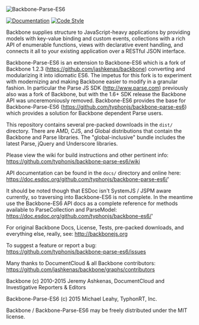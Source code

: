 ![Backbone-Parse-ES6](http://i.imgur.com/aLs8I9U.png)

[![Documentation](https://doc.esdoc.org/github.com/typhonjs/backbone-parse-es6/badge.svg)](https://doc.esdoc.org/github.com/typhonjs/backbone-parse-es6/)
[![Code Style](https://img.shields.io/badge/code%20style-allman-brightgreen.svg?style=flat-square)](https://en.wikipedia.org/wiki/Indent_style#Allman_style)

Backbone supplies structure to JavaScript-heavy applications by providing models with key-value binding and custom events, collections with a rich API of enumerable functions, views with declarative event handling, and connects it all to your existing application over a RESTful JSON interface.

Backbone-Parse-ES6 is an extension to Backbone-ES6 which is a fork of Backbone 1.2.3 (https://github.com/jashkenas/backbone) converting and modularizing it into idiomatic ES6. The impetus for this fork is to experiment with modernizing and making Backbone easier to modify in a granular fashion. In particular the Parse JS SDK (http://www.parse.com) previously also was a fork of Backbone, but with the 1.6+ SDK release the Backbone API was unceremoniously removed. Backbone-ES6 provides the base for Backbone-Parse-ES6 (https://github.com/typhonjs/backbone-parse-es6) which provides a solution for Backbone dependent Parse users. 

This repository contains several pre-packed downloads in the `dist/` directory. There are AMD, CJS, and Global distributions that contain the Backbone and Parse libraries. The "global-inclusive" bundle includes the latest Parse, jQuery and Underscore libraries.

Please view the wiki for build instructions and other pertinent info:
https://github.com/typhonjs/backbone-parse-es6/wiki

API documentation can be found in the `docs/` directory and online here:
https://doc.esdoc.org/github.com/typhonjs/backbone-parse-es6/'

It should be noted though that ESDoc isn't SystemJS / JSPM aware currently, so traversing into Backbone-ES6 is not 
complete. In the meantime use the Backbone-ES6 API docs as a complete reference for methods available to ParseCollection
and ParseModel:
https://doc.esdoc.org/github.com/typhonjs/backbone-es6/'

For original Backbone Docs, License, Tests, pre-packed downloads, and everything else, really, see:
http://backbonejs.org

To suggest a feature or report a bug:
https://github.com/typhonjs/backbone-parse-es6/issues

Many thanks to DocumentCloud & all Backbone contributors:
https://github.com/jashkenas/backbone/graphs/contributors

Backbone (c) 2010-2015 Jeremy Ashkenas, DocumentCloud and Investigative Reporters & Editors

Backbone-Parse-ES6 (c) 2015 Michael Leahy, TyphonRT, Inc. 

Backbone / Backbone-Parse-ES6 may be freely distributed under the MIT license.
